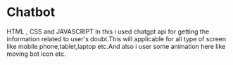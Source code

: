 # Chatbot
HTML , CSS and JAVASCRIPT
In this i used chatgpt api for getting the information related to user's doubt.This will applicable for all type of screen like mobile phone,tablet,laptop etc.And also i user some animation here like moving bot icon etc. 
